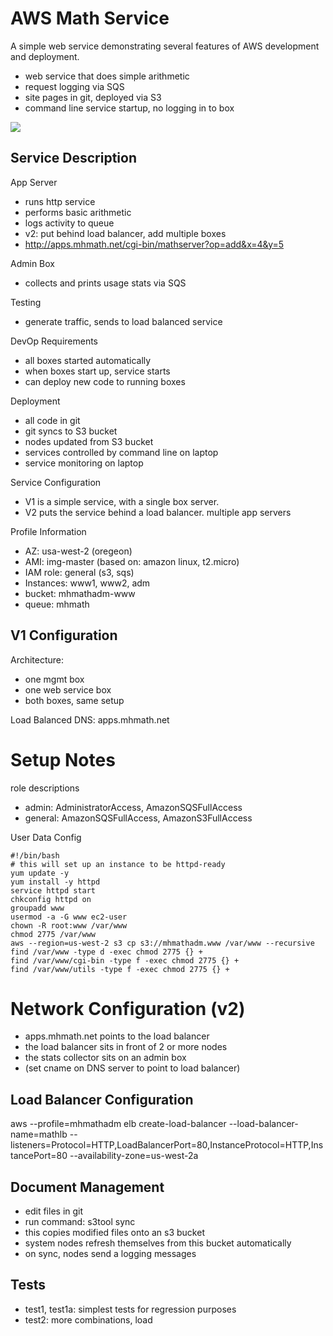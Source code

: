 AWS Math Service
================

A simple web service demonstrating several features of AWS development
and deployment.

- web service that does simple arithmetic
- request logging via SQS
- site pages in git, deployed via S3
- command line service startup, no logging in to box


<img src="https://docs.google.com/drawings/d/1O7goBUE2SxuNdjvpPBX0rWKx4nMx3fAYAHS-Ga-FH4M/pub?w=949&h=185">


Service Description
-------------------

App Server

- runs http service
- performs basic arithmetic
- logs activity to queue
- v2: put behind load balancer, add multiple boxes
- http://apps.mhmath.net/cgi-bin/mathserver?op=add&x=4&y=5

Admin Box

- collects and prints usage stats via SQS

Testing

- generate traffic, sends to load balanced service

DevOp Requirements

- all boxes started automatically
- when boxes start up, service starts
- can deploy new code to running boxes

Deployment

- all code in git
- git syncs to S3 bucket
- nodes updated from S3 bucket
- services controlled by command line on laptop
- service monitoring on laptop

Service Configuration

- V1 is a simple service, with a single box server.
- V2 puts the service behind a load balancer.  multiple app servers

Profile Information

- AZ: usa-west-2 (oregeon)
- AMI: img-master (based on: amazon linux, t2.micro)
- IAM role: general (s3, sqs)
- Instances: www1, www2, adm
- bucket: mhmathadm-www
- queue: mhmath


V1 Configuration
----------------

Architecture:

- one mgmt box
- one web service box
- both boxes, same setup

Load Balanced DNS:		apps.mhmath.net

Setup Notes
===========

role descriptions

- admin:  AdministratorAccess, AmazonSQSFullAccess
- general: AmazonSQSFullAccess, AmazonS3FullAccess

User Data Config

```
#!/bin/bash
# this will set up an instance to be httpd-ready
yum update -y
yum install -y httpd
service httpd start
chkconfig httpd on
groupadd www
usermod -a -G www ec2-user
chown -R root:www /var/www
chmod 2775 /var/www
aws --region=us-west-2 s3 cp s3://mhmathadm.www /var/www --recursive
find /var/www -type d -exec chmod 2775 {} +
find /var/www/cgi-bin -type f -exec chmod 2775 {} +
find /var/www/utils -type f -exec chmod 2775 {} +
```

Network Configuration (v2)
==========================

- apps.mhmath.net points to the load balancer
- the load balancer sits in front of 2 or more nodes
- the stats collector sits on an admin box
- (set cname on DNS server to point to load balancer)

Load Balancer Configuration
---------------------------

aws --profile=mhmathadm elb create-load-balancer --load-balancer-name=mathlb --listeners=Protocol=HTTP,LoadBalancerPort=80,InstanceProtocol=HTTP,InstancePort=80 --availability-zone=us-west-2a

Document Management
-------------------

- edit files in git
- run command:  s3tool sync
- this copies modified files onto an s3 bucket
- system nodes refresh themselves from this bucket automatically
- on sync, nodes send a logging messages


Tests
-----

- test1, test1a: simplest tests for regression purposes
- test2: more combinations, load
